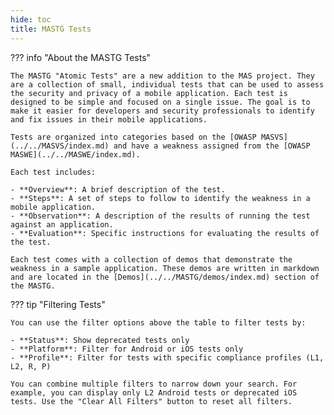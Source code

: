 ```yaml
---
hide: toc
title: MASTG Tests
---
```


??? info "About the MASTG Tests"

    The MASTG "Atomic Tests" are a new addition to the MAS project. They are a collection of small, individual tests that can be used to assess the security and privacy of a mobile application. Each test is designed to be simple and focused on a single issue. The goal is to make it easier for developers and security professionals to identify and fix issues in their mobile applications.

    Tests are organized into categories based on the [OWASP MASVS](../../MASVS/index.md) and have a weakness assigned from the [OWASP MASWE](../../MASWE/index.md).

    Each test includes:

    - **Overview**: A brief description of the test.
    - **Steps**: A set of steps to follow to identify the weakness in a mobile application.
    - **Observation**: A description of the results of running the test against an application.
    - **Evaluation**: Specific instructions for evaluating the results of the test.

    Each test comes with a collection of demos that demonstrate the weakness in a sample application. These demos are written in markdown and are located in the [Demos](../../MASTG/demos/index.md) section of the MASTG.

??? tip "Filtering Tests"
    
    You can use the filter options above the table to filter tests by:
    
    - **Status**: Show deprecated tests only
    - **Platform**: Filter for Android or iOS tests only
    - **Profile**: Filter for tests with specific compliance profiles (L1, L2, R, P)
    
    You can combine multiple filters to narrow down your search. For example, you can display only L2 Android tests or deprecated iOS tests. Use the "Clear All Filters" button to reset all filters.